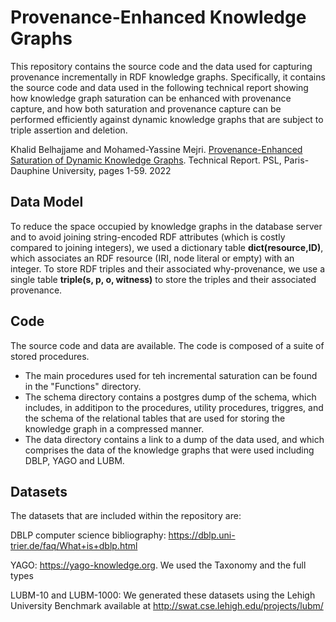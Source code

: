 # Provenance-Enhanced Knowledge Graphs

This repository contains the source code and the data used for capturing provenance incrementally in RDF knowledge graphs. Specifically, it contains the source code and data used in the following technical report showing how knowledge graph saturation can be enhanced with provenance capture, and how both saturation and provenance capture can be performed efficiently against dynamic knowledge graphs that are subject to triple assertion and deletion. 


Khalid Belhajjame and Mohamed-Yassine Mejri. [Provenance-Enhanced Saturation of Dynamic Knowledge Graphs](https://tinyurl.com/yc5j4zzp). Technical Report. PSL, Paris-Dauphine University, pages 1-59. 2022


## Data Model
To reduce the space occupied by knowledge graphs in the database server and to avoid joining string-encoded RDF attributes (which is costly compared to joining integers), we used a dictionary table **dict(resource,ID)**, which associates an RDF resource (IRI, node literal or empty) with an integer. 
To store RDF triples and their associated why-provenance, we use a single table **triple(s, p, o, witness)** to store the triples and their associated provenance. 

## Code
The source code and data are available. The code is composed of a suite of stored procedures. 

- The main procedures used for teh incremental saturation can be found in the "Functions" directory.
- The schema directory contains a postgres dump of the schema, which includes, in additipon to the procedures, utility procedures, triggres, and the schema of the relational tables that are used for storing the knowledge graph in a compressed manner.
- The data directory contains a link to a dump of the data used, and which comprises the data of the knowledge graphs that were used including DBLP, YAGO and LUBM.


## Datasets

The datasets that are included within the repository are:

DBLP computer science bibliography: https://dblp.uni-trier.de/faq/What+is+dblp.html

YAGO: https://yago-knowledge.org. We used the Taxonomy and the full types

LUBM-10 and LUBM-1000: We generated these datasets using the Lehigh University Benchmark available at http://swat.cse.lehigh.edu/projects/lubm/


